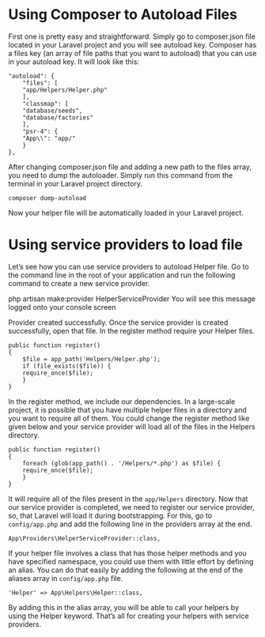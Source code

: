 # Using Composer to Autoload Files

First one is pretty easy and straightforward. Simply go to composer.json file located in your Laravel project and you will see autoload key. Composer has a files key (an array of file paths that you want to autoload) that you can use in your autoload key. It will look like this:

	"autoload": {
	    "files": [
		"app/Helpers/Helper.php"
	    ],
	    "classmap": [
		"database/seeds",
		"database/factories"
	    ],
	    "psr-4": {
		"App\\": "app/"
	    }
	},
After changing composer.json file and adding a new path to the files array, you need to dump the autoloader. Simply run this command from the terminal in your Laravel project directory.

	composer dump-autoload
Now your helper file will be automatically loaded in your Laravel project.


# Using service providers to load file
Let’s see how you can use service providers to autoload Helper file. Go to the command line in the root of your application and run the following command to create a new service provider.


php artisan make:provider HelperServiceProvider
You will see this message logged onto your console screen

Provider created successfully.
Once the service provider is created successfully, open that file. In the register method require your Helper files.

	public function register()
	{
	    $file = app_path('Helpers/Helper.php');
	    if (file_exists($file)) {
		require_once($file);
	    }
	}
In the register method, we include our dependencies. In a large-scale project, it is possible that you have multiple helper files in a directory and you want to require all of them. You could change the register method like given below and your service provider will load all of the files in the Helpers directory.

	public function register()
	{
	    foreach (glob(app_path() . '/Helpers/*.php') as $file) {
		require_once($file);
	    }
	}
It will require all of the files present in the `app/Helpers` directory.
Now that our service provider is completed, we need to register our service provider, so, that Laravel will load it during bootstrapping. For this, go to `config/app.php` and add the following line in the providers array at the end.


	App\Providers\HelperServiceProvider::class,
If your helper file involves a class that has those helper methods and you have specified namespace, you could use them with little effort by defining an alias. You can do that easily by adding the following at the end of the aliases array in `config/app.php` file.


	'Helper' => App\Helpers\Helper::class,
By adding this in the alias array, you will be able to call your helpers by using the Helper keyword. That’s all for creating your helpers with service providers.
